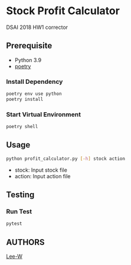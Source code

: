 # Stock Profit Calculator

DSAI 2018 HW1 corrector

## Prerequisite
- Python 3.9
- [poetry](https://python-poetry.org)

### Install Dependency
```sh
poetry env use python
poetry install
```

### Start Virtual Environment
```sh
poetry shell
```

## Usage
```sh
python profit_calculator.py [-h] stock action
```

- stock: Input stock file
- action: Input action file

## Testing


### Run Test
```sh
pytest
```

## AUTHORS
[Lee-W](https://github.com/Lee-W/)
